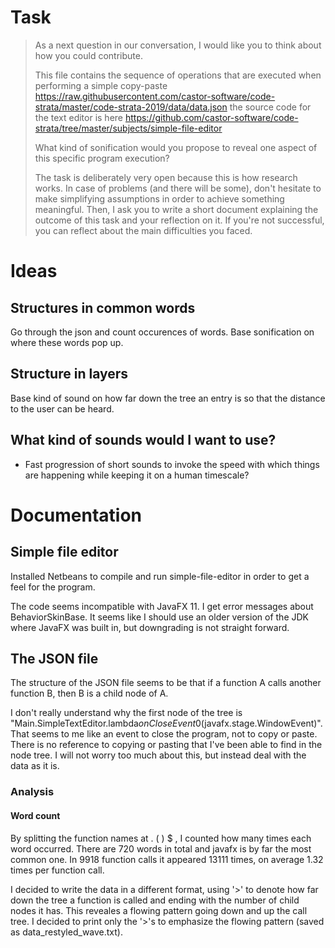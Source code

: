 
# Task

> As a next question in our conversation, I would like you to think about
> how you could contribute.
> 
> This file contains the sequence of operations that are executed when
> performing a simple copy-paste
> https://raw.githubusercontent.com/castor-software/code-strata/master/code-strata-2019/data/data.json
> the source code for the text editor is here
> https://github.com/castor-software/code-strata/tree/master/subjects/simple-file-editor
> 
> What kind of sonification would you propose to reveal one aspect of this
> specific program execution?
> 
> The task is deliberately very open because this is how research works.
> In case of problems (and there will be some), don't hesitate to make
> simplifying assumptions in order to achieve something meaningful.
> Then, I ask you to write a short document explaining the outcome of this
> task and your reflection on it. If you're not successful, you can
> reflect about the main difficulties you faced.

# Ideas

## Structures in common words

Go through the json and count occurences of words. Base sonification on where these words pop up.

## Structure in layers

Base kind of sound on how far down the tree an entry is so that the distance to the user can be heard.


## What kind of sounds would I want to use?

- Fast progression of short sounds to invoke the speed with which things are happening while keeping it on a human timescale?

# Documentation

## Simple file editor
Installed Netbeans to compile and run simple-file-editor in order to get a feel for the program.

The code seems incompatible with JavaFX 11. I get error messages about BehaviorSkinBase. It seems like I should use an older version of the JDK where JavaFX was built in, but downgrading is not straight forward.

## The JSON file

The structure of the JSON file seems to be that if a function A calls another function B, then B is a child node of A.

I don't really understand why the first node of the tree is "Main.SimpleTextEditor.lambda$onCloseEvent$0(javafx.stage.WindowEvent)". That seems to me like an event to close the program, not to copy or paste. There is no reference to copying or pasting that I've been able to find in the node tree. I will not worry too much about this, but instead deal with the data as it is.

### Analysis

#### Word count

By splitting the function names at . ( ) $ , I counted how many times each word occurred. There are 720 words in total and javafx is by far the most common one. In 9918 function calls it appeared 13111 times, on average 1.32 times per function call.

I decided to write the data in a different format, using '>' to denote how far down the tree a function is called and ending with the number of child nodes it has. This reveales a flowing pattern going down and up the call tree. I decided to print only the '>'s to emphasize the flowing pattern (saved as data_restyled_wave.txt).



